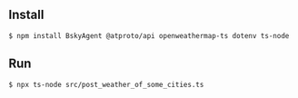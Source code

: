 ## Install
    $ npm install BskyAgent @atproto/api openweathermap-ts dotenv ts-node

## Run
    $ npx ts-node src/post_weather_of_some_cities.ts
